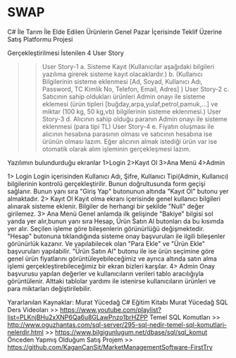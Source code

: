 # SWAP
C# İle Tarım İle Elde Edilen Ürünlerin Genel Pazar İçerisinde Teklif Üzerine Satış Platformu Projesi

Gerçekleştirilmesi İstenilen 4 User Story
>> User Story-1
a. Sisteme Kayıt (Kullanıcılar aşağıdaki bilgileri yazılıma girerek sisteme kayıt olacaklardır.)
b. (Kullanıcı Bilgilerinin sisteme eklenmesi [Ad, Soyad, Kullanıcı Adı, Password, TC Kimlik No, Telefon, Email, Adres] )
>> User Story-2
c. Satıcının sahip oldukları ürünleri Admin onayı ile sisteme eklemesi (ürün tipleri [buğday,arpa,yulaf,petrol,pamuk,…] ve miktar (100 kg, 50 kg,vb) bilgilerinin sisteme eklenmesi.)
>> User Story-3
d. Alıcının sahip olduğu paranın Admin onayı ile sisteme eklenmesi (para tipi TL)
>> User Story-4
e. Fiyatın oluşması ile alıcının hesabına parasının olması ve satıcının hesabına ise ürünün olması lazım. Eğer alıcının almak istediği ürün var ise otomatik olarak alım işleminin gerçekleşmesi lazım.



Yazılımın bulundurduğu ekranlar
1>Login 2>Kayıt Ol 3>Ana Menü 4>Admin

1> Login
  Login içerisinden Kullanıcı Adı, Şifre, Kullanıcı Tipi(Admin, Kullanıcı) bilgilerinin kontrolü gerçekleştirilir. Bunun doğrultusunda form geçişi sağlanır. Bunun yanı sıra "Giriş Yap" butonunun altında "Kayıt Ol" butonu yer almaktadır.
2> Kayıt Ol
  Kayıt olma ekranı içerisinde genel kullanıcı bilgileri alınarak sisteme eklenir. Bilgiler de herhangi bir şekilde "Null" değer girilemez.
3> Ana Menü
  Genel anlamda ilk gelişinde "Bakiye" bilgisi sol yanda yer alır,bunun yanı sıra  Hesap, Ürün Satın Al butonları da bu kısımda yer alır.
  Seçilen işleme göre bileşenlerin görünürlüğü değişmektedir. "Hesap" butonuna tıklandığında sisteme onay başvuruları ile ilgili bileşenler görünürlük kazanır. Ve yapılabilecek olan "Para Ekle" ve "Ürün Ekle" başvuruları yapılabilir.
  "Ürün Satın Al" butonu ile ise ürün seçimine göre genel ürün fiyatlarını görüntüleyebileceğimiz ve ayrıca altında satın alma işlemi gerçekleştirebileceğimiz bir ekran bizleri karşılar.
4> Admin
  Onay başvurusu yapılan değerler ve kullanıcıların verileri tablo aracılığıyla görüntülenir. Alttaki tablolar yardımı ile istenirse kullanıcıların ürünleri ve para miktarları değiştirilebilir.
  
  Yararlanılan Kaynaklar:
  Murat Yücedağ C# Eğitim Kitabı
  Murat Yücedağ SQL Ders Videoları >> https://www.youtube.com/playlist?list=PLKnjBHu2xXNP6Qa6u8GLawPnzo1brHZPP
  Temel SQL Komutları >> http://www.oguzhantas.com/sql-server/295-sql-nedir-temel-sql-komutlari-nelerdir.html
                      >> https://www.bilgigunlugum.net/dbase/sql/sql_komut
  Önceden Yapmış Olduğum Satış Projem >> https://github.com/KaganCanSit/MarketManagementSoftware-FirstTry
  
